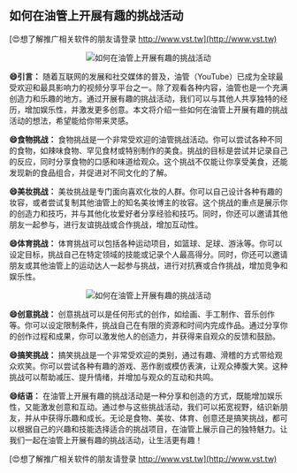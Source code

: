 ## **如何在油管上开展有趣的挑战活动**

[😍想了解推广相关软件的朋友请登录 http://www.vst.tw](http://www.vst.tw)

 <center><img src="https://vst.tw/MP4/tuiguang/png/4.png" alt="如何在油管上开展有趣的挑战活动"></center>

**😄引言：**
随着互联网的发展和社交媒体的普及，油管（YouTube）已成为全球最受欢迎和最具影响力的视频分享平台之一。除了观看各种内容，油管也是一个充满创造力和乐趣的地方。通过开展有趣的挑战活动，我们可以与其他人共享独特的经历，增加娱乐性，并激发更多创意。本文将介绍一些如何在油管上开展有趣的挑战活动的想法，希望能给你带来灵感。

**😄食物挑战：**
食物挑战是一个非常受欢迎的油管挑战活动。你可以尝试各种不同的食物，如辣味食物、罕见食材或特别制作的美食。挑战的目标是尝试并记录自己的反应，同时分享食物的口感和味道给观众。这个挑战不仅能让你享受美食，还能发现新的食品组合，并促进对不同文化的了解。

**😄美妆挑战：**
美妆挑战是专门面向喜欢化妆的人群。你可以自己设计各种有趣的妆容，或者尝试复制其他油管上的知名美妆博主的妆容。这个挑战的重点是展示你的创造力和技巧，并与其他化妆爱好者分享经验和技巧。同时，你还可以邀请其他朋友一起参与，进行友谊挑战或合作挑战，增加互动性。

**😄体育挑战：**
体育挑战可以包括各种运动项目，如篮球、足球、游泳等。你可以设定目标，挑战自己在特定领域的技能或记录个人最高得分。同时，你还可以邀请朋友或其他油管上的运动达人一起参与挑战，进行对抗赛或合作挑战，增加竞争和娱乐性。

 <center><img src="https://vst.tw/MP4/tuiguang/png/3.png" alt="如何在油管上开展有趣的挑战活动"></center>

**😄创意挑战：**
创意挑战可以是任何形式的创作，如绘画、手工制作、音乐创作等。你可以设定限制条件，挑战自己在有限的资源和时间内完成作品。通过分享你的创作过程和成果，你可以激发他人的创造力，并获得来自观众的反馈和鼓励。

**😄搞笑挑战：**
搞笑挑战是一个非常受欢迎的类别，通过有趣、滑稽的方式带给观众欢笑。你可以尝试各种有趣的游戏、恶作剧或模仿表演，让观众捧腹大笑。这种挑战可以帮助减压、提升情绪，并增加与观众的互动和共鸣。

**😄结语：**
在油管上开展有趣的挑战活动是一种分享和创造的方式，既能增加娱乐性，又能激发创意和互动。通过参与这些挑战活动，我们可以拓宽视野，结识新朋友，并从中获得乐趣和成长。无论是食物、美妆、体育、创意还是搞笑挑战，都可以根据自己的兴趣和技能选择适合的挑战项目，在油管上展示自己的独特魅力。让我们一起在油管上开展有趣的挑战活动，让生活更有趣！

[😍想了解推广相关软件的朋友请登录 http://www.vst.tw](http://www.vst.tw)



